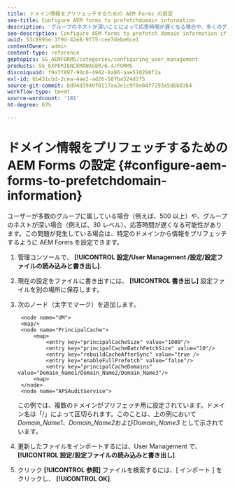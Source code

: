 ```yaml
---
title: ドメイン情報をプリフェッチするための AEM Forms の設定
seo-title: Configure AEM forms to prefetchdomain information
description: 'グループのネストが深いことによって応答時間が遅くなる場合や、多くのグループのメンバーである場合、ドメイン情報をプリフェッチするように AEM Forms を設定します。 '
seo-description: Configure AEM forms to prefetch domain information if you experience a slower response time due to deeply nested groups or if you are a member of many groups.
uuid: 53c8995e-3f9d-42e8-9f75-cee7debe6ce1
contentOwner: admin
content-type: reference
geptopics: SG_AEMFORMS/categories/configuring_user_management
products: SG_EXPERIENCEMANAGER/6.4/FORMS
discoiquuid: f9a3f897-90c6-4942-8a86-aae510298f2a
exl-id: 6b431cbd-2cea-4ae2-ad26-587ba524d2f5
source-git-commit: bd94d3949f0117aa3e1c9f0e84f7293a5d6b03b4
workflow-type: tm+mt
source-wordcount: '181'
ht-degree: 67%

---
```


# ドメイン情報をプリフェッチするための AEM Forms の設定 {#configure-aem-forms-to-prefetchdomain-information}

ユーザーが多数のグループに属している場合（例えば、500 以上）や、グループのネストが深い場合（例えば、30 レベル）、応答時間が遅くなる可能性があります。この問題が発生している場合は、特定のドメインから情報をプリフェッチするように AEM Forms を設定できます。

1. 管理コンソールで、 **[!UICONTROL 設定/User Management /設定/設定ファイルの読み込みと書き出し]**.
1. 現在の設定をファイルに書き出すには、 **[!UICONTROL 書き出し]** 設定ファイルを別の場所に保存します。
1. 次のノード（太字でマーク）を追加します。

   ```as3
    <node name="UM"> 
    <map/>  
    <node name="PrincipalCache"> 
        <map> 
            <entry key="principalCacheSize" value="1000"/> 
            <entry key="principalCacheBatchFetchSize" value="10"/> 
            <entry key="rebuildCacheAfterSync" value="true /> 
            <entry key="enableFullPrefetch" value="false"/> 
            <entry key="principalCacheDomains" value="Domain_Name1/Domain_Name2/Domain_Name3"/> 
        <map> 
    </node> 
    <node name="APSAuditService">
   ```

   この例では、複数のドメインがプリフェッチ用に設定されています。ドメイン名は「/」によって区切られます。このことは、上の例において *Domain_Name1*、*Domain_Name2*&#x200B;および&#x200B;*Domain_Name3* として示されています。

1. 更新したファイルをインポートするには、User Management で、 **[!UICONTROL 設定/設定ファイルの読み込みと書き出し]**.
1. クリック **[!UICONTROL 参照]** ファイルを検索するには、[ インポート ] をクリックし、 **[!UICONTROL OK]**.
